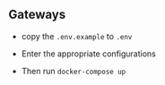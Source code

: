 ## Gateways

- copy the `.env.example` to `.env`

- Enter the appropriate configurations

- Then run `docker-compose up`
